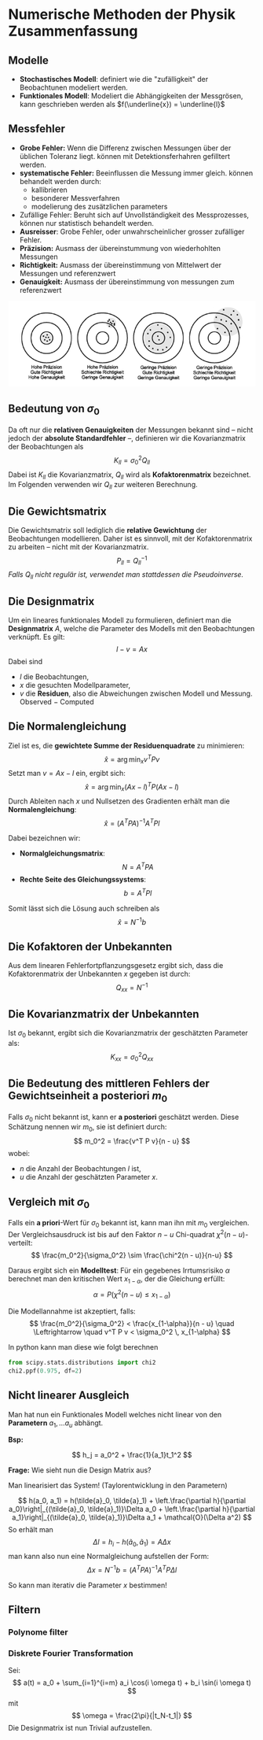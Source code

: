 # Numerische Methoden der Physik Zusammenfassung

## Modelle

- **Stochastisches Modell**: definiert wie die "zufälligkeit" der Beobachtunen modeliert werden.
- **Funktionales Modell**: Modeliert die Abhängigkeiten der Messgrösen, kann geschrieben werden als $f(\underline{x}) = \underline{l}$

## Messfehler

- **Grobe Fehler:** Wenn die Differenz zwischen Messungen über der üblichen Toleranz liegt. können mit Detektionsferhahren gefilltert werden.
- **systematische Fehler:** Beeinflussen die Messung immer gleich. können behandelt werden durch:
  - kallibrieren
  - besonderer Messverfahren
  - modelierung des zusätzlichen parameters
- Zufällige Fehler: Beruht sich auf Unvollständigkeit des Messprozesses, können nur statistisch behandelt werden.
- **Ausreisser**: Grobe Fehler, oder unwahrscheinlicher grosser zufälliger Fehler.
- **Präzision:** Ausmass der übereinstummung von wiederhohlten Messungen
- **Richtigkeit:** Ausmass der übereinstimmung von Mittelwert der Messungen und referenzwert
- **Genauigkeit:** Ausmass der übereinstimmung von messungen zum referenzwert

![Präzision vs Richtigkeit vs Genauigkeit](<assets/Pasted image 20250221125238.png>)

## Bedeutung von $\sigma_0$

Da oft nur die **relativen Genauigkeiten** der Messungen bekannt sind – nicht jedoch der **absolute Standardfehler** –, definieren wir die Kovarianzmatrix der Beobachtungen als
$$
K_{ll} = \sigma_0^2 Q_{ll}
$$
Dabei ist $K_{ll}$ die Kovarianzmatrix, $Q_{ll}$ wird als **Kofaktorenmatrix** bezeichnet. Im Folgenden verwenden wir $Q_{ll}$ zur weiteren Berechnung.

## Die Gewichtsmatrix

Die Gewichtsmatrix soll lediglich die **relative Gewichtung** der Beobachtungen modellieren. Daher ist es sinnvoll, mit der Kofaktorenmatrix zu arbeiten – nicht mit der Kovarianzmatrix.
$$
P_{ll} = Q_{ll}^{-1}
$$
*Falls $Q_{ll}$ nicht regulär ist, verwendet man stattdessen die Pseudoinverse.*

## Die Designmatrix

Um ein lineares funktionales Modell zu formulieren, definiert man die **Designmatrix** $A$, welche die Parameter des Modells mit den Beobachtungen verknüpft. Es gilt:
$$
l - v = A x
$$
Dabei sind

- $l$ die Beobachtungen,
- $x$ die gesuchten Modellparameter,
- $v$ die **Residuen**, also die Abweichungen zwischen Modell und Messung. Observed $-$ Computed

## Die Normalengleichung

Ziel ist es, die **gewichtete Summe der Residuenquadrate** zu minimieren:
$$
\hat{x} = \arg \min_x v^T P v
$$
Setzt man $v = A x - l$ ein, ergibt sich:
$$
\hat{x} = \arg \min_x (A x - l)^T P (A x - l)
$$
Durch Ableiten nach $x$ und Nullsetzen des Gradienten erhält man die **Normalengleichung**:
$$
\hat{x} = (A^T P A)^{-1} A^T P l
$$

Dabei bezeichnen wir:

- **Normalgleichungsmatrix**:
  $$
  N = A^T P A
  $$
- **Rechte Seite des Gleichungssystems**:
  $$
  b = A^T P l
  $$

Somit lässt sich die Lösung auch schreiben als
$$
\hat{x} = N^{-1} b
$$

## Die Kofaktoren der Unbekannten

Aus dem linearen Fehlerfortpflanzungsgesetz ergibt sich, dass die Kofaktorenmatrix der Unbekannten $x$ gegeben ist durch:
$$
Q_{xx} = N^{-1}
$$

## Die Kovarianzmatrix der Unbekannten

Ist $\sigma_0$ bekannt, ergibt sich die Kovarianzmatrix der geschätzten Parameter als:
$$
K_{xx} = \sigma_0^2 Q_{xx}
$$

## Die Bedeutung des mittleren Fehlers der Gewichtseinheit a posteriori $m_0$

Falls $\sigma_0$ nicht bekannt ist, kann er **a posteriori** geschätzt werden. Diese Schätzung nennen wir $m_0$, sie ist definiert durch:
$$
m_0^2 = \frac{v^T P v}{n - u}
$$
wobei:

- $n$ die Anzahl der Beobachtungen $l$ ist,
- $u$ die Anzahl der geschätzten Parameter $x$.

## Vergleich mit $\sigma_0$

Falls ein **a priori**-Wert für $\sigma_0$ bekannt ist, kann man ihn mit $m_0$ vergleichen. Der Vergleichsausdruck ist bis auf den Faktor $n - u$ Chi-quadrat $\chi^2(n - u)$-verteilt:
$$
\frac{m_0^2}{\sigma_0^2}  \sim \frac{\chi^2(n - u)}{n-u}
$$

Daraus ergibt sich ein **Modelltest**: Für ein gegebenes Irrtumsrisiko $\alpha$ berechnet man den kritischen Wert $x_{1-\alpha}$, der die Gleichung erfüllt:
$$
\alpha = P(\chi^2(n - u) \leq x_{1-\alpha})
$$

Die Modellannahme ist akzeptiert, falls:
$$
\frac{m_0^2}{\sigma_0^2} < \frac{x_{1-\alpha}}{n - u}
\quad \Leftrightarrow \quad
v^T P v < \sigma_0^2 \, x_{1-\alpha}
$$

In python kann man diese wie folgt berechnen

```python
from scipy.stats.distributions import chi2
chi2.ppf(0.975, df=2)
```

## Nicht linearer Ausgleich

Man hat nun ein Funktionales Modell welches nicht linear von den **Parametern** $a_1, \dots a_u$ abhängt.

**Bsp:**

$$
h_j = a_0^2 + \frac{1}{a_1}t_1^2
$$

**Frage:** Wie sieht nun die Design Matrix aus?

Man linearisiert das System! (Taylorentwicklung in den Parametern)

$$
h(a_0, a_1) = h(\tilde{a}_0, \tilde{a}_1) + \left.\frac{\partial h}{\partial a_0}\right|_{(\tilde{a}_0, \tilde{a}_1)}\Delta a_0 + \left.\frac{\partial h}{\partial a_1}\right|_{(\tilde{a}_0, \tilde{a}_1)}\Delta a_1 + \mathcal{O}(\Delta a^2)
$$
So erhält man
$$
\Delta l = h_i-h(\tilde{a}_0, \tilde{a}_1) = A \Delta x
$$
man kann also nun eine Normalgleichung aufstellen der Form:
$$
\Delta x = N^{-1} b = (A^T P A)^{-1} A^T P \Delta l
$$

So kann man iterativ die Parameter $x$ bestimmen!

## Filtern

### Polynome filter

### Diskrete Fourier Transformation

Sei:
$$
a(t) = a_0 + \sum_{i=1}^{i=m} a_i \cos(i \omega t) + b_i \sin(i \omega t)
$$
mit
$$
\omega = \frac{2\pi}{|t_N-t_1|}
$$
Die Designmatrix ist nun Trivial aufzustellen.
